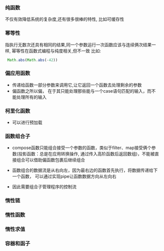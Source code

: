 ### 纯函数 
不仅有效降低系统的复杂度,还有很多很棒的特性, 比如可缓存性

### 幂等性
指执行无数次还具有相同的结果,同一个参数运行一次函数应该与连续俩次结果一样, 幂等性在函数式编程与纯度相关,但不一致
比如:
```javascript
 Math.abs(Math.abs(-42))
```

### 偏应用函数
- 传递给函数一部分参数来调用它,让它返回一个函数去处理剩余的参数
- 偏函数之所以偏， 在于其只能处理那些能与一个case语句匹配的输入，而不能处理所有的输入


### 柯里化函数
- 可以进行预加载

### 函数组合子
- compose函数只能组合接受一个参数的函数，类似于filter、map接受俩个参数(投影函数：总是在应用转换操作, 通过传入高阶函数后返回数组)，不能被直接组合可以借助偏函数包裹后继续组合

- 函数组合的数据流是从右向左，因为最右边的函数首先执行，将数据传递给下一个函数， 可以通过实现pipe让函数数据方向从左向右

- 因此需要组合子管理程序的控制流

### 惰性链
### 惰性函数
### 惰性求值
### 容器和函子